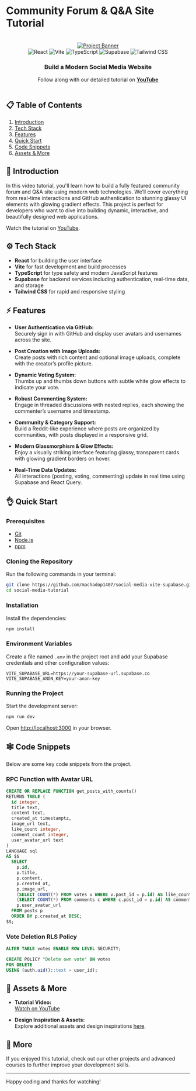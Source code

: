 # Community Forum & Q&A Site Tutorial

<div align="center">
  <br />
  <a href="https://youtu.be/_sSTzz13tVY" target="_blank">
    <img src="https://github.com/user-attachments/assets/your-banner-image.png" alt="Project Banner">
  </a>
  <br />
  <div>
    <img src="https://img.shields.io/badge/-React-61DAFB?style=for-the-badge&logo=react&logoColor=black" alt="React" />
    <img src="https://img.shields.io/badge/-Vite-646CFF?style=for-the-badge&logo=vite&logoColor=white" alt="Vite" />
    <img src="https://img.shields.io/badge/-TypeScript-3178C6?style=for-the-badge&logo=typescript&logoColor=white" alt="TypeScript" />
    <img src="https://img.shields.io/badge/-Supabase-3ECF8E?style=for-the-badge&logo=supabase&logoColor=white" alt="Supabase" />
    <img src="https://img.shields.io/badge/-TailwindCSS-06B6D4?style=for-the-badge&logo=tailwindcss&logoColor=white" alt="Tailwind CSS" />
  </div>
  <h3 align="center">Build a Modern Social Media Website</h3>
  <div align="center">
    Follow along with our detailed tutorial on 
    <a href="https://youtu.be/_sSTzz13tVY" target="_blank"><b>YouTube</b></a>
  </div>
  <br />
</div>

## 📋 Table of Contents

1. [Introduction](#introduction)
2. [Tech Stack](#tech-stack)
3. [Features](#features)
4. [Quick Start](#quick-start)
5. [Code Snippets](#code-snippets)
6. [Assets & More](#assets--more)

## 🚀 Introduction

In this video tutorial, you'll learn how to build a fully featured community forum and Q&amp;A site using modern web technologies. We’ll cover everything from real-time interactions and GitHub authentication to stunning glassy UI elements with glowing gradient effects. This project is perfect for developers who want to dive into building dynamic, interactive, and beautifully designed web applications.

Watch the tutorial on [YouTube](https://youtu.be/_sSTzz13tVY).

## ⚙️ Tech Stack

- **React** for building the user interface
- **Vite** for fast development and build processes
- **TypeScript** for type safety and modern JavaScript features
- **Supabase** for backend services including authentication, real-time data, and storage
- **Tailwind CSS** for rapid and responsive styling

## ⚡️ Features

- **User Authentication via GitHub:**  
  Securely sign in with GitHub and display user avatars and usernames across the site.

- **Post Creation with Image Uploads:**  
  Create posts with rich content and optional image uploads, complete with the creator’s profile picture.

- **Dynamic Voting System:**  
  Thumbs up and thumbs down buttons with subtle white glow effects to indicate your vote.

- **Robust Commenting System:**  
  Engage in threaded discussions with nested replies, each showing the commenter’s username and timestamp.

- **Community & Category Support:**  
  Build a Reddit-like experience where posts are organized by communities, with posts displayed in a responsive grid.

- **Modern Glassmorphism & Glow Effects:**  
  Enjoy a visually striking interface featuring glassy, transparent cards with glowing gradient borders on hover.

- **Real-Time Data Updates:**  
  All interactions (posting, voting, commenting) update in real time using Supabase and React Query.

## 👌 Quick Start

### Prerequisites

- [Git](https://git-scm.com/)
- [Node.js](https://nodejs.org/en/)
- [npm](https://www.npmjs.com/)

### Cloning the Repository

Run the following commands in your terminal:

```bash
git clone https://github.com/machadop1407/social-media-vite-supabase.git
cd social-media-tutorial
```

### Installation

Install the dependencies:

```bash
npm install
```

### Environment Variables

Create a file named `.env` in the project root and add your Supabase credentials and other configuration values:

```env
VITE_SUPABASE_URL=https://your-supabase-url.supabase.co
VITE_SUPABASE_ANON_KEY=your-anon-key
```

### Running the Project

Start the development server:

```bash
npm run dev
```

Open [http://localhost:3000](http://localhost:3000) in your browser.

## 🕸️ Code Snippets

Below are some key code snippets from the project.

### RPC Function with Avatar URL

```sql
CREATE OR REPLACE FUNCTION get_posts_with_counts()
RETURNS TABLE (
  id integer,
  title text,
  content text,
  created_at timestamptz,
  image_url text,
  like_count integer,
  comment_count integer,
  user_avatar_url text
)
LANGUAGE sql
AS $$
  SELECT 
    p.id,
    p.title,
    p.content,
    p.created_at,
    p.image_url,
    (SELECT COUNT(*) FROM votes v WHERE v.post_id = p.id) AS like_count,
    (SELECT COUNT(*) FROM comments c WHERE c.post_id = p.id) AS comment_count,
    p.user_avatar_url
  FROM posts p
  ORDER BY p.created_at DESC;
$$;
```

### Vote Deletion RLS Policy

```sql
ALTER TABLE votes ENABLE ROW LEVEL SECURITY;

CREATE POLICY "Delete own vote" ON votes
FOR DELETE
USING (auth.uid()::text = user_id);
```

## 🎨 Assets & More

- **Tutorial Video:**  
  [Watch on YouTube](https://youtu.be/_sSTzz13tVY)

- **Design Inspiration & Assets:**  
  Explore additional assets and design inspirations [here](https://drive.google.com/file/d/your-assets-link).

## 🚀 More

If you enjoyed this tutorial, check out our other projects and advanced courses to further improve your development skills.

---

Happy coding and thanks for watching!
